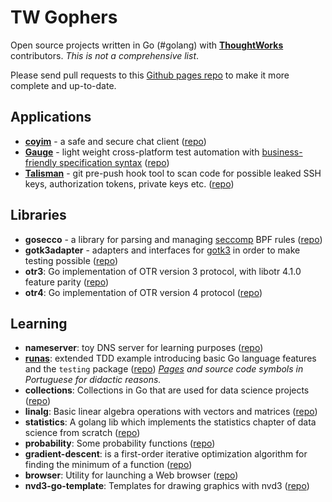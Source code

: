# TW Gophers

Open source projects written in Go (#golang) with [__ThoughtWorks__](https://www.thoughtworks.com/) contributors. _This is not a comprehensive list_.

Please send pull requests to this [Github pages repo](https://github.com/twgophers/twgophers.github.io) to make it more complete and up-to-date.

## Applications

* [__coyim__](https://coy.im) - a safe and secure chat client ([repo](https://github.com/twstrike/coyim))
* [__Gauge__](http://getgauge.io/) - light weight cross-platform test automation with [business-friendly specification syntax](https://github.com/getgauge/gauge-example-ruby/blob/master/specs/customer.md) ([repo](https://github.com/getgauge/gauge))
* [__Talisman__](https://thoughtworks.github.io/talisman/) - git pre-push hook tool to scan code for possible leaked SSH keys, authorization tokens, private keys etc. ([repo](https://github.com/thoughtworks/talisman))


## Libraries

* __gosecco__ - a library for parsing and managing [seccomp](https://en.wikipedia.org/wiki/Seccomp) BPF rules ([repo](https://github.com/twtiger/gosecco))
* __gotk3adapter__ - adapters and interfaces for [gotk3](https://github.com/gotk3/gotk3) in order to make testing possible ([repo](https://github.com/twstrike/gotk3adapter/graphs/contributors))
* __otr3__: Go implementation of OTR version 3 protocol, with libotr 4.1.0 feature parity ([repo](https://github.com/twstrike/otr3))
* __otr4__: Go implementation of OTR version 4 protocol ([repo](https://github.com/twtiger/otr4))


## Learning

* __nameserver__: toy DNS server for learning purposes ([repo](https://github.com/twtiger/nameserver))
* [__runas__](https://thoughtworksinc.github.io/runas/): extended TDD example introducing  basic Go language features and the `testing` package ([repo](https://github.com/thoughtworksinc/runas)) _[Pages](https://thoughtworksinc.github.io/runas/) and source code symbols in Portuguese for didactic reasons._
* __collections__: Collections in Go that are used for data science projects ([repo](https://github.com/twgophers/collections))
* __linalg__: Basic linear algebra operations with vectors and matrices ([repo](https://github.com/twgophers/linalg))
* __statistics__: A golang lib which implements the statistics chapter of data science from scratch ([repo](https://github.com/twgophers/statistics))
* __probability__: Some probability functions ([repo](https://github.com/twgophers/probability))
* __gradient-descent__: is a first-order iterative optimization algorithm for finding the minimum of a function ([repo](https://github.com/twgophers/gradient-descent))
* __browser__: Utility for launching a Web browser ([repo](https://github.com/twgophers/browser))
* __nvd3-go-template__: Templates for drawing graphics with nvd3 ([repo](https://github.com/twgophers/nvd3-go-template))

